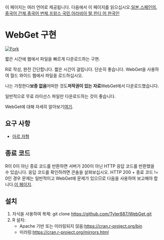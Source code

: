 <!-- # WebGet  [![GitHub forks](https://img.shields.io/github/forks/Tyler887/WebGet?label=Fork&style=social)](https://github.com/Tyler887/WebGet/fork)  The implementation to download files from the Web, in a short time.  Written in R, complete simple. It takes a short time, simply good. Use WebGet to retrieve files from the world wide web.    I assume **no warranty** for any **copyrighted material** downloaded on WebGet. I usally recommend downloading freely licensed files only. <br />https://github.com?Tyler887/WebGet/commit/main/ -->

이 페이지는 여러 언어로 제공됩니다.
다음에서 이 페이지를 읽으십시오.[일본](README.ja.md),[스페인의](README.es.md),[중국어 간체](README.zh-CN.md),[중국어 번체](README.zh-TW.md),[프랑스 국민](README.fr.md),[아라비아 말](README.ar.md),[힌디 어](README.hi.md),[한국인](README.ko.md)

# WebGet 구현

[![Fork](https://img.shields.io/github/forks/Tyler887/WebGet?label=Fork&style=social)](https://github.com/Tyler887/WebGet/fork)

짧은 시간에 웹에서 파일을 빠르게 다운로드하는 구현.

R로 작성, 완전 간단합니다. 짧은 시간이 걸립니다. 단순히 좋습니다. WebGet을 사용하여 월드 와이드 웹에서 파일을 로드하십시오.

나는 가정한다**보증 없음**어떠한 것도**저작권이 있는 자료**WebGet에서 다운로드했습니다.

일반적으로 무료 라이선스 파일만 다운로드하는 것이 좋습니다.

WebGet에 대해 자세히 알아보기[여기](https://github.com/Tyler887/WebGet/wiki/WebGet).

## 요구 사항

-   [아르 자형](https://r-project.org)

## 종료 코드

R이 0이 아닌 종료 코드를 반환하면 서버가 200이 아닌 HTTP 응답 코드를 반환했을 수 있습니다. 응답 코드를 확인하려면 콘솔을 살펴보십시오. HTTP 200 + 종료 코드 != 0인 경우 문제는 일반적이고 WebGet에 문제가 있으므로 다음을 사용하여 보고해야 합니다.[이 페이지](https://github.com/Tyler887/WebGet/issues/new?template=bug_report.md).

## 설치

1.  자식을 사용하여 복제:
        git clone https://github.com/Tyler887/WebGet.git
2.  R 설치:
    -   Apache 기반 또는 미러링되지 않음:<https://cran.r-project.org/bin>
    -   미러링:<https://cran.r-project.org/mirrors.html>
